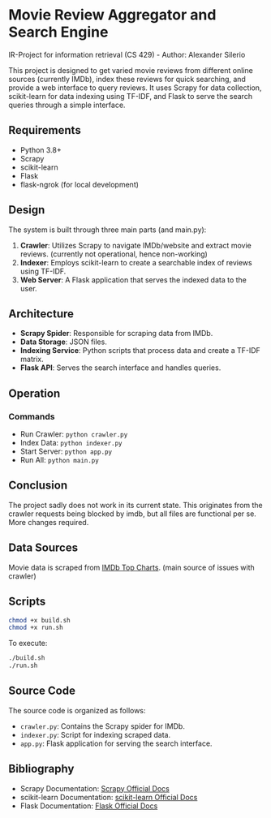 # Movie Review Aggregator and Search Engine

IR-Project for information retrieval (CS 429) - Author: Alexander Silerio

This project is designed to get varied movie reviews from different online sources (currently IMDb), index these reviews for quick searching, and provide a web interface to query reviews. It uses Scrapy for data collection, scikit-learn for data indexing using TF-IDF, and Flask to serve the search queries through a simple interface.

## Requirements

- Python 3.8+
- Scrapy
- scikit-learn
- Flask
- flask-ngrok (for local development)

## Design

The system is built through three main parts (and main.py):
1. **Crawler**: Utilizes Scrapy to navigate IMDb/website and extract movie reviews. (currently not operational, hence non-working)
2. **Indexer**: Employs scikit-learn to create a searchable index of reviews using TF-IDF.
3. **Web Server**: A Flask application that serves the indexed data to the user.

## Architecture
- **Scrapy Spider**: Responsible for scraping data from IMDb.
- **Data Storage**: JSON files.
- **Indexing Service**: Python scripts that process data and create a TF-IDF matrix.
- **Flask API**: Serves the search interface and handles queries.

## Operation
### Commands
- Run Crawler: `python crawler.py`
- Index Data: `python indexer.py`
- Start Server: `python app.py`
- Run All: `python main.py`

## Conclusion
The project sadly does not work in its current state. This originates from the crawler requests being blocked by imdb, but all files are functional per se. More changes required.

## Data Sources
Movie data is scraped from [IMDb Top Charts](https://www.imdb.com/chart/top). (main source of issues with crawler)

## Scripts
```bash
chmod +x build.sh
chmod +x run.sh
```
To execute:
```bash
./build.sh
./run.sh
```

## Source Code
The source code is organized as follows:
- `crawler.py`: Contains the Scrapy spider for IMDb.
- `indexer.py`: Script for indexing scraped data.
- `app.py`: Flask application for serving the search interface.

## Bibliography
- Scrapy Documentation: [Scrapy Official Docs](https://docs.scrapy.org/en/latest/)
- scikit-learn Documentation: [scikit-learn Official Docs](https://scikit-learn.org/stable/)
- Flask Documentation: [Flask Official Docs](https://flask.palletsprojects.com/)

